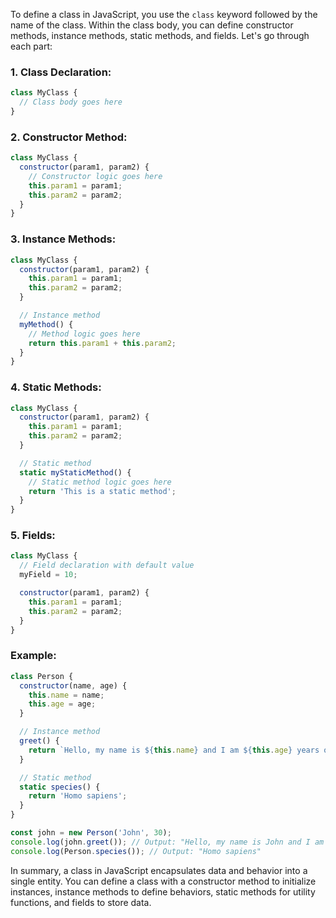 To define a class in JavaScript, you use the `class` keyword followed by the name of the class. Within the class body, you can define constructor methods, instance methods, static methods, and fields. Let's go through each part:

### 1. Class Declaration:

```javascript
class MyClass {
  // Class body goes here
}
```

### 2. Constructor Method:

```javascript
class MyClass {
  constructor(param1, param2) {
    // Constructor logic goes here
    this.param1 = param1;
    this.param2 = param2;
  }
}
```

### 3. Instance Methods:

```javascript
class MyClass {
  constructor(param1, param2) {
    this.param1 = param1;
    this.param2 = param2;
  }

  // Instance method
  myMethod() {
    // Method logic goes here
    return this.param1 + this.param2;
  }
}
```

### 4. Static Methods:

```javascript
class MyClass {
  constructor(param1, param2) {
    this.param1 = param1;
    this.param2 = param2;
  }

  // Static method
  static myStaticMethod() {
    // Static method logic goes here
    return 'This is a static method';
  }
}
```

### 5. Fields:

```javascript
class MyClass {
  // Field declaration with default value
  myField = 10;

  constructor(param1, param2) {
    this.param1 = param1;
    this.param2 = param2;
  }
}
```

### Example:

```javascript
class Person {
  constructor(name, age) {
    this.name = name;
    this.age = age;
  }

  // Instance method
  greet() {
    return `Hello, my name is ${this.name} and I am ${this.age} years old.`;
  }

  // Static method
  static species() {
    return 'Homo sapiens';
  }
}

const john = new Person('John', 30);
console.log(john.greet()); // Output: "Hello, my name is John and I am 30 years old."
console.log(Person.species()); // Output: "Homo sapiens"
```

In summary, a class in JavaScript encapsulates data and behavior into a single entity. You can define a class with a constructor method to initialize instances, instance methods to define behaviors, static methods for utility functions, and fields to store data.



